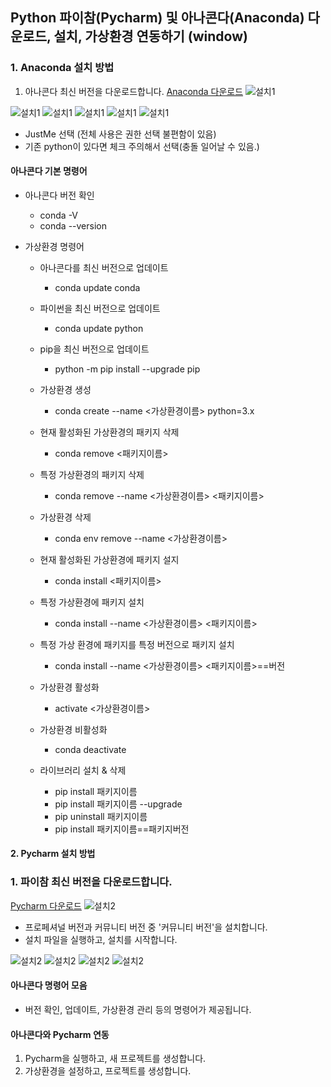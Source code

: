 ## Python 파이참(Pycharm) 및 아나콘다(Anaconda) 다운로드, 설치, 가상환경 연동하기 (window)


### 1. Anaconda 설치 방법

1. 아나콘다 최신 버전을 다운로드합니다. 
[Anaconda 다운로드](https://www.anaconda.com/download-success)
![설치1](https://github.com/leeapgil/study-summary/blob/master/img/machine/2.JPG)

![설치1](https://github.com/leeapgil/study-summary/blob/master/img/machine/3-1.JPG)
![설치1](https://github.com/leeapgil/study-summary/blob/master/img/machine/3-2.JPG)
![설치1](https://github.com/leeapgil/study-summary/blob/master/img/machine/3-3.JPG)
![설치1](https://github.com/leeapgil/study-summary/blob/master/img/machine/3-4.JPG)
![설치1](https://github.com/leeapgil/study-summary/blob/master/img/machine/3-5.JPG)

 - JustMe 선택 (전체 사용은 권한 선택 불편함이 있음)
 - 기존 python이 있다면 체크 주의해서 선택(충돌 일어날 수 있음.)
   
#### 아나콘다 기본 명령어
- 아나콘다 버전 확인
  - conda -V
  - conda --version

- 가상환경 명령어
  - 아나콘다를 최신 버전으로 업데이트
    * conda update conda
  - 파이썬을 최신 버전으로 업데이트
    * conda update python
  - pip을 최신 버전으로 업데이트
    * python -m pip install --upgrade pip
  - 가상환경 생성 
    * conda create --name <가상환경이름> python=3.x

  - 현재 활성화된 가상환경의 패키지 삭제
    * conda remove <패키지이름>
  - 특정 가상환경의 패키지 삭제
    * conda remove --name <가상환경이름> <패키지이름>
  - 가상환경 삭제
    * conda env remove --name <가상환경이름>
  - 현재 활성화된 가상환경에 패키지 설지
    * conda install <패키지이름>
  - 특정 가상환경에 패키지 설치
    * conda install --name <가상환경이름> <패키지이름>
  - 특정 가상 환경에 패키지를 특정 버전으로 패키지 설치
    * conda install --name  <가상환경이름> <패키지이름>==버전

  - 가상환경 활성화
    * activate <가상환경이름>
  - 가상환경 비활성화
    * conda deactivate
   
  - 라이브러리 설치 & 삭제
    * pip install 패키지이름
    * pip install 패키지이름 --upgrade
    * pip uninstall 패키지이름
    * pip install 패키지이름==패키지버전

#### 2. Pycharm 설치 방법

### 1. 파이참 최신 버전을 다운로드합니다. 
[Pycharm 다운로드](https://www.jetbrains.com/ko-kr/pycharm/download/?section=windows)
![설치2](https://github.com/leeapgil/study-summary/blob/master/img/machine/1.JPG)
- 프로페셔널 버전과 커뮤니티 버전 중 '커뮤니티 버전'을 설치합니다.
- 설치 파일을 실행하고, 설치를 시작합니다.

![설치2](https://github.com/leeapgil/study-summary/blob/master/img/machine/4-1.JPG)
![설치2](https://github.com/leeapgil/study-summary/blob/master/img/machine/4-2.JPG)
![설치2](https://github.com/leeapgil/study-summary/blob/master/img/machine/4-3.JPG)
![설치2](https://github.com/leeapgil/study-summary/blob/master/img/machine/4-4.JPG)


#### 아나콘다 명령어 모음
- 버전 확인, 업데이트, 가상환경 관리 등의 명령어가 제공됩니다.

#### 아나콘다와 Pycharm 연동
1. Pycharm을 실행하고, 새 프로젝트를 생성합니다.
2. 가상환경을 설정하고, 프로젝트를 생성합니다.
